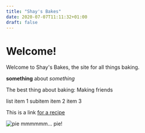 ```yaml
---
title: "Shay's Bakes"
date: 2020-07-07T11:11:32+01:00
draft: false
---
```


# Welcome!

Welcome to Shay's Bakes, the site for all things baking.  

**something** about _something_

The best thing about baking: Making friends

list
	item 1
		subitem
	item 2
	item 3


This is a link [for a recipe](https://www.buzzfeed.com/hannahwilliams/this-cookie-dough-cheesecake-will-literally-melt-in-your-mou)

![pie](apple_pie.jpeg)
mmmmmm... pie!